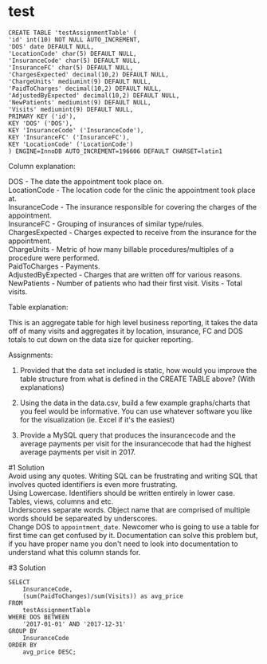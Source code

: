 # test

```Create Table statement for the data included:
CREATE TABLE 'testAssignmentTable' (
'id' int(10) NOT NULL AUTO_INCREMENT,
'DOS' date DEFAULT NULL,
'LocationCode' char(5) DEFAULT NULL,
'InsuranceCode' char(5) DEFAULT NULL,
'InsuranceFC' char(5) DEFAULT NULL,
'ChargesExpected' decimal(10,2) DEFAULT NULL,
'ChargeUnits' mediumint(9) DEFAULT NULL,
'PaidToCharges' decimal(10,2) DEFAULT NULL,
'AdjustedByExpected' decimal(10,2) DEFAULT NULL,
'NewPatients' mediumint(9) DEFAULT NULL,
'Visits' mediumint(9) DEFAULT NULL,
PRIMARY KEY ('id'),
KEY 'DOS' ('DOS'),
KEY 'InsuranceCode' ('InsuranceCode'),
KEY 'InsuranceFC' ('InsuranceFC'),
KEY 'LocationCode' ('LocationCode')
) ENGINE=InnoDB AUTO_INCREMENT=196606 DEFAULT CHARSET=latin1
```
Column explanation:

DOS - The date the appointment took place on.<br>
LocationCode - The location code for the clinic the appointment took place at.<br>
InsuranceCode - The insurance responsible for covering the charges of the appointment.<br> 
InsuranceFC - Grouping of insurances of similar type/rules.<br> 
ChargesExpected - Charges expected to receive from the insurance for the appointment.<br> 
ChargeUnits - Metric of how many billable procedures/multiples of a procedure were performed.<br> 
PaidToCharges - Payments.<br> 
AdjustedByExpected - Charges that are written off for various reasons.<br> 
NewPatients - Number of patients who had their first visit. Visits - Total visits.<br>

Table explanation:

This is an aggregate table for high level business reporting, it takes the data off of many visits and aggregates it by location, insurance, FC and DOS totals to cut down on the data size for quicker reporting.

Assignments:

1. Provided that the data set included is static, how would you improve the table structure from what is defined in the CREATE TABLE above? (With explanations)

2. Using the data in the data.csv, build a few example graphs/charts that you feel would be informative. You can use whatever software you like for the visualization (ie. Excel if it's the easiest)

3. Provide a MySQL query that produces the insurancecode and the average payments per visit for the insurancecode that had the highest average payments per visit in 2017.

#1 Solution<br> 
Avoid using any quotes. Writing SQL can be frustrating and writing SQL that involves quoted identifiers is even more frustrating.<br> 
Using Lowercase. Identifiers should be written entirely in lower case. Tables, views, columns and etc. <br> 
Underscores separate words. Object name that are comprised of multiple words should be separeated by underscores.<br> 
Change DOS to <code>appointment_date</code>. Newcomer who is going to use a table for first time can get confused by it. Documentation can solve this problem but, if you have proper name you don't need to look into documentation to understand what this column stands for.<br>

#3 Solution 

```
SELECT
    InsuranceCode,
    (sum(PaidToChanges)/sum(Visits)) as avg_price
FROM 
    testAssignmentTable
WHERE DOS BETWEEN 
    '2017-01-01' AND '2017-12-31'
GROUP BY 
    InsuranceCode
ORDER BY 
    avg_price DESC;
```
